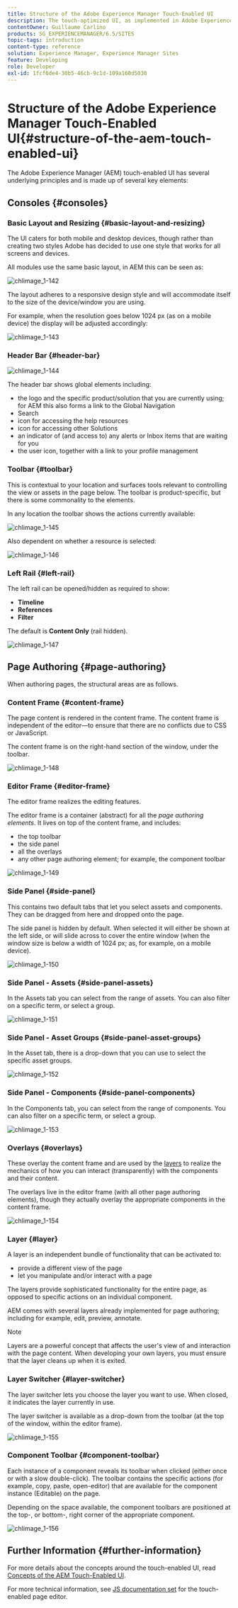 ```yaml
---
title: Structure of the Adobe Experience Manager Touch-Enabled UI
description: The touch-optimized UI, as implemented in Adobe Experience Manager, has several underlying principles and is made up of several key elements
contentOwner: Guillaume Carlino
products: SG_EXPERIENCEMANAGER/6.5/SITES
topic-tags: introduction
content-type: reference
solution: Experience Manager, Experience Manager Sites
feature: Developing
role: Developer
exl-id: 1fcf6de4-30b5-46cb-9c1d-109a160d5030
---
```

# Structure of the Adobe Experience Manager Touch-Enabled UI{#structure-of-the-aem-touch-enabled-ui}

The Adobe Experience Manager (AEM) touch-enabled UI has several underlying principles and is made up of several key elements:

## Consoles {#consoles}

### Basic Layout and Resizing {#basic-layout-and-resizing}

The UI caters for both mobile and desktop devices, though rather than creating two styles Adobe has decided to use one style that works for all screens and devices.

All modules use the same basic layout, in AEM this can be seen as:

![chlimage_1-142](assets/chlimage_1-142.png)

The layout adheres to a responsive design style and will accommodate itself to the size of the device/window you are using.

For example, when the resolution goes below 1024 px (as on a mobile device) the display will be adjusted accordingly:

![chlimage_1-143](assets/chlimage_1-143.png)

### Header Bar {#header-bar}

![chlimage_1-144](assets/chlimage_1-144.png)

The header bar shows global elements including:

* the logo and the specific product/solution that you are currently using; for AEM this also forms a link to the Global Navigation
* Search
* icon for accessing the help resources
* icon for accessing other Solutions
* an indicator of (and access to) any alerts or Inbox items that are waiting for you
* the user icon, together with a link to your profile management

### Toolbar {#toolbar}

This is contextual to your location and surfaces tools relevant to controlling the view or assets in the page below. The toolbar is product-specific, but there is some commonality to the elements.

In any location the toolbar shows the actions currently available:

![chlimage_1-145](assets/chlimage_1-145.png)

Also dependent on whether a resource is selected:

![chlimage_1-146](assets/chlimage_1-146.png)

### Left Rail {#left-rail}

The left rail can be opened/hidden as required to show:

* **Timeline**
* **References**
* **Filter**

The default is **Content Only** (rail hidden).

![chlimage_1-147](assets/chlimage_1-147.png)

## Page Authoring {#page-authoring}

When authoring pages, the structural areas are as follows.

### Content Frame {#content-frame}

The page content is rendered in the content frame. The content frame is independent of the editor&mdash;to ensure that there are no conflicts due to CSS or JavaScript.

The content frame is on the right-hand section of the window, under the toolbar.

![chlimage_1-148](assets/chlimage_1-148.png)

### Editor Frame {#editor-frame}

The editor frame realizes the editing features.

The editor frame is a container (abstract) for all the *page authoring elements*. It lives on top of the content frame, and includes:

* the top toolbar
* the side panel
* all the overlays
* any other page authoring element; for example, the component toolbar

![chlimage_1-149](assets/chlimage_1-149.png)

### Side Panel {#side-panel}

This contains two default tabs that let you select assets and components. They can be dragged from here and dropped onto the page.

The side panel is hidden by default. When selected it will either be shown at the left side, or will slide across to cover the entire window (when the window size is below a width of 1024 px; as, for example, on a mobile device).

![chlimage_1-150](assets/chlimage_1-150.png)

### Side Panel - Assets {#side-panel-assets}

In the Assets tab you can select from the range of assets. You can also filter on a specific term, or select a group.

![chlimage_1-151](assets/chlimage_1-151.png)

### Side Panel - Asset Groups {#side-panel-asset-groups}

In the Asset tab, there is a drop-down that you can use to select the specific asset groups.

![chlimage_1-152](assets/chlimage_1-152.png)

### Side Panel - Components {#side-panel-components}

In the Components tab, you can select from the range of components. You can also filter on a specific term, or select a group.

![chlimage_1-153](assets/chlimage_1-153.png)

### Overlays {#overlays}

These overlay the content frame and are used by the [layers](#layer) to realize the mechanics of how you can interact (transparently) with the components and their content.

The overlays live in the editor frame (with all other page authoring elements), though they actually overlay the appropriate components in the content frame.

![chlimage_1-154](assets/chlimage_1-154.png)

### Layer {#layer}

A layer is an independent bundle of functionality that can be activated to:

* provide a different view of the page
* let you manipulate and/or interact with a page

The layers provide sophisticated functionality for the entire page, as opposed to specific actions on an individual component.

AEM comes with several layers already implemented for page authoring; including for example, edit, preview, annotate.

>[!NOTE]
>
>Layers are a powerful concept that affects the user's view of and interaction with the page content. When developing your own layers, you must ensure that the layer cleans up when it is exited.

### Layer Switcher {#layer-switcher}

The layer switcher lets you choose the layer you want to use. When closed, it indicates the layer currently in use.

The layer switcher is available as a drop-down from the toolbar (at the top of the window, within the editor frame).

![chlimage_1-155](assets/chlimage_1-155.png)

### Component Toolbar {#component-toolbar}

Each instance of a component reveals its toolbar when clicked (either once or with a slow double-click). The toolbar contains the specific actions (for example, copy, paste, open-editor) that are available for the component instance (Editable) on the page.

Depending on the space available, the component toolbars are positioned at the top-, or bottom-, right corner of the appropriate component.

![chlimage_1-156](assets/chlimage_1-156.png)

## Further Information {#further-information}

For more details about the concepts around the touch-enabled UI, read [Concepts of the AEM Touch-Enabled UI](/help/sites-developing/touch-ui-concepts.md).

For more technical information, see [JS documentation set](https://helpx.adobe.com/experience-manager/6-5/sites/developing/using/reference-materials/jsdoc/ui-touch/editor-core/index.html) for the touch-enabled page editor.
